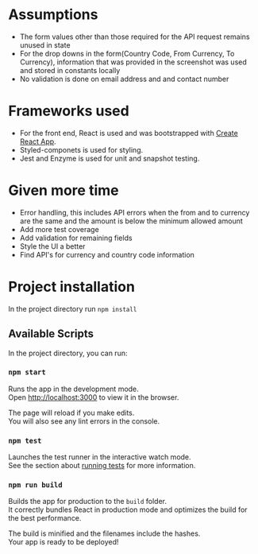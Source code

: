 # Assumptions
- The form values other than those required for the API request remains unused in state
- For the drop downs in the form(Country Code, From Currency, To Currency), information that was provided in the screenshot was used and stored in constants locally
- No validation is done on email address and and contact number

# Frameworks used
- For the front end, React is used and was bootstrapped with [Create React App](https://github.com/facebook/create-react-app).<br />
- Styled-componets is used for styling.<br />
- Jest and Enzyme is used for unit and snapshot testing.<br />

# Given more time
- Error handling, this includes API errors when the from and to currency are the same and the amount is below the minimum allowed amount
- Add more test coverage
- Add validation for remaining fields
- Style the UI a better
- Find API's for currency and country code information

# Project installation
In the project directory run `npm install`

## Available Scripts

In the project directory, you can run:

### `npm start`

Runs the app in the development mode.<br />
Open [http://localhost:3000](http://localhost:3000) to view it in the browser.

The page will reload if you make edits.<br />
You will also see any lint errors in the console.

### `npm test`

Launches the test runner in the interactive watch mode.<br />
See the section about [running tests](https://facebook.github.io/create-react-app/docs/running-tests) for more information.

### `npm run build`

Builds the app for production to the `build` folder.<br />
It correctly bundles React in production mode and optimizes the build for the best performance.

The build is minified and the filenames include the hashes.<br />
Your app is ready to be deployed!